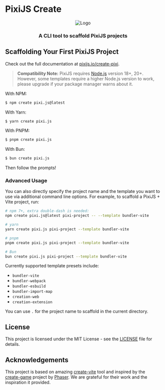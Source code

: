 # PixiJS Create

<div align="center">
<img src=".github/logo.svg" alt="Logo"/>
<h3>A CLI tool to scaffold PixiJS projects</h3>
</div>

## Scaffolding Your First PixiJS Project

Check out the full documentation at [pixijs.io/create-pixi](https://pixijs.io/create-pixi/).

> **Compatibility Note:**
> PixiJS requires [Node.js](https://nodejs.org/en/) version 18+, 20+. However, some templates require a higher Node.js version to work, please upgrade if your package manager warns about it.

With NPM:

```bash
$ npm create pixi.js@latest
```

With Yarn:

```bash
$ yarn create pixi.js
```

With PNPM:

```bash
$ pnpm create pixi.js
```

With Bun:

```bash
$ bun create pixi.js
```

Then follow the prompts!

### Advanced Usage

You can also directly specify the project name and the template you want to use via additional command line options. For example, to scaffold a PixiJS + Vite project, run:

```bash
# npm 7+, extra double-dash is needed:
npm create pixi.js@latest pixi-project -- --template bundler-vite

# yarn
yarn create pixi.js pixi-project --template bundler-vite

# pnpm
pnpm create pixi.js pixi-project --template bundler-vite

# Bun
bun create pixi.js pixi-project --template bundler-vite
```

Currently supported template presets include:

- `bundler-vite`
- `bundler-webpack`
- `bundler-esbuild`
- `bundler-import-map`
- `creation-web`
- `creation-extension`

You can use `.` for the project name to scaffold in the current directory.

## License

This project is licensed under the MIT License - see the [LICENSE](LICENSE) file for details.

## Acknowledgements

This project is based on amazing [create-vite](https://github.com/vitejs/vite/tree/main/packages/create-vite) tool and inspired by the [create-game](https://github.com/phaserjs/create-game) project by [Phaser](https://phaser.io/).
We are grateful for their work and the inspiration it provided.
